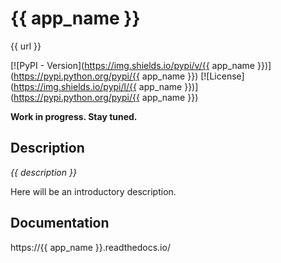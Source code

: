# {{ app_name }}

{{ url }}

[![PyPI - Version](https://img.shields.io/pypi/v/{{ app_name }})](https://pypi.python.org/pypi/{{ app_name }})
[![License](https://img.shields.io/pypi/l/{{ app_name }})](https://pypi.python.org/pypi/{{ app_name }})

**Work in progress. Stay tuned.**

## Description

*{{ description }}*

Here will be an introductory description.


## Documentation

https://{{ app_name }}.readthedocs.io/
